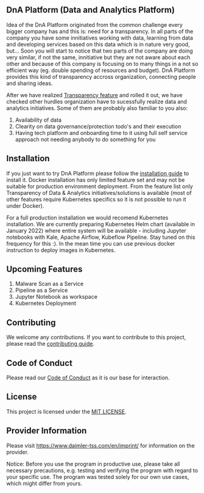 <!-- SPDX-License-Identifier: MIT -->

## DnA Platform (Data and Analytics Platform)

Idea of the DnA Platform originated from the common challenge every bigger company has and this is: need for a transparency. In all parts of the company you have some innitiatives working with data, learning from data and developing services based on this data which is in nature very good, but...
Soon you will start to notice that two parts of the company are doing very similar, if not the same, innitiative but they are not aware about each other and because of this company is focusing on to many things in a not so efficient way (eg. double spending of resources and budget).
DnA Platform provides this kind of transparency accross organization, connecting people and sharing ideas.

After we have realized [Transparency feature](./docs/DnATransparency.md) and rolled it out, we have checked other hurdles organization have to sucessfully realize data and analytics initiatives. Some of them are probably also familiar to you also:

1. Availability of data
2. Clearity on data governance/protection todo's and their execution
3. Having tech platform and onboarding time to it using full self service approach not needing anybody to do something for you



## Installation

If you just want to try DnA Platform please follow the [installation guide](./docs/SETUP-DOCKER-COMPOSE.md) to install it. Docker installation has only limited feature set and may not be suitable for production environment deployment. From the feature list only Transparency of Data & Analytics initiatives/solutions is available (most of other features require Kubernetes specifics so it is not possible to run it under Docker).

For a full production installation we would recomend Kubernetes installation. We are currently preparing Kubernetes Helm chart (available in January 2022) where entire system will be available - including Jupyter notebooks with Kale, Apache Airflow, Kubeflow Pipeline. Stay tuned on this frequency for this :). In the mean time you can use previous docker instruction to deploy images in Kubernetes.

## Upcoming Features

1. Malware Scan as a Service
2. Pipeline as a Service
3. Jupyter Notebook as workspace
4. Kubernetes Deployment

## Contributing

We welcome any contributions.
If you want to contribute to this project, please read the [contributing guide](CONTRIBUTING.md).

## Code of Conduct

Please read our [Code of Conduct](https://github.com/Daimler/daimler-foss/blob/master/CODE_OF_CONDUCT.md) as it is our base for interaction.

## License

This project is licensed under the [MIT LICENSE](LICENSE).

## Provider Information

Please visit <https://www.daimler-tss.com/en/imprint/> for information on the provider.

Notice: Before you use the program in productive use, please take all necessary precautions,
e.g. testing and verifying the program with regard to your specific use.
The program was tested solely for our own use cases, which might differ from yours.
